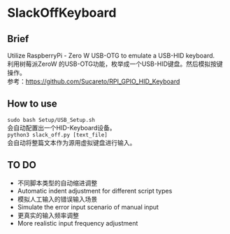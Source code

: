 # SlackOffKeyboard
## Brief
Utilize RaspberryPi - Zero W USB-OTG to emulate a USB-HID keyboard.  
利用树莓派ZeroW 的USB-OTG功能，枚举成一个USB-HID键盘。然后模拟按键操作。  
参考：https://github.com/Sucareto/RPI_GPIO_HID_Keyboard

## How to use
`sudo bash Setup/USB_Setup.sh`  
会自动配置出一个HID-Keyboard设备。  
`python3 slack_off.py [text_file]`  
会自动将整篇文本作为源用虚拟键盘进行输入。  

## TO DO
- 不同脚本类型的自动缩进调整  
- Automatic indent adjustment for different script types  
- 模拟人工输入的错误输入场景  
- Simulate the error input scenario of manual input  
- 更真实的输入频率调整
- More realistic input frequency adjustment
